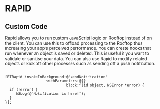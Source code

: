 # RAPID

## Custom Code

Rapid allows you to run custom JavaScript logic on Rooftop instead of on the client.
You can use this to offload processing to the Rooftop thus increasing your app’s perceived performance. You can create hooks that run whenever an object is saved or deleted. This is useful if you want to validate or sanitise your data. You can also use Rapid to modify related objects or kick off other processes such as sending off a push notification.

```objc

[RTRapid invokeInBackground:@"sendNotification"
                   withParameters:@{}
                            block:^(id object, NSError *error) {
  if (!error) {
     NSLog(@"Notification is here!");
  }
}];

```


